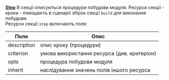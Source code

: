 [**Step**](#step) В секції описуються процедури побудови модуля. Ресурси секції - кроки - поміщають в сценарії збірок секції `build` для виконання побудови.  
Ресурси секції `step` включають поля:   

| Поле           | Опис                                        |
|----------------|---------------------------------------------|
| description    | опис кроку (процедури)                      |
| criterion      | умова використання ресурса (див. критеріон) |
| opts           | процедура побудови модуля                   |
| inherit        | наслідування значень полів іншого ресурса   |